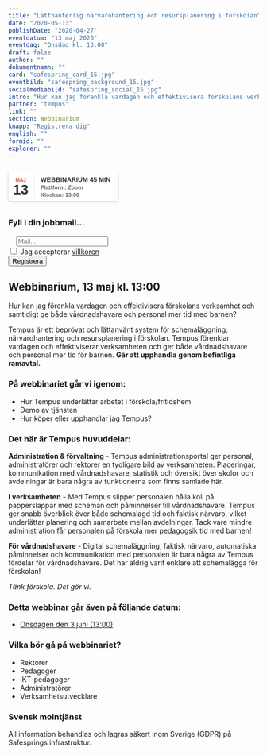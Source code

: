 ```yaml
---
title: "Lätthanterlig närvarohantering och resursplanering i förskolan"
date: "2020-05-13"
publishDate: "2020-04-27"
eventdatum: "13 maj 2020"
eventdag: "Onsdag kl. 13:00"
draft: false
author: ""
dokumentnamn: ""
card: "safespring_card_15.jpg"
eventbild: "safespring_background_15.jpg"
socialmediabild: "safespring_social_15.jpg"
intro: "Hur kan jag förenkla vardagen och effektivisera förskolans verksamhet och samtidigt ge både vårdnadshavare och personal mer tid med barnen?"
partner: "tempus"
link: ""
section: Webbinarium
knapp: "Registrera dig"
english: ""
formid: ""
explorer: ""
---
```

<style>
.safespring-event .desc .des,.safespring-event .desc .hed{font-family:Hind,sans-serif;overflow:hidden}.safespring-event{display:inline-block;position:relative;cursor:default;background:#fff;font-family:Hind,sans-serif;font-weight:600;color:#323232!important;font-size:15px;line-height:100%;-webkit-box-shadow:0 0 0 .5px rgba(50,50,93,.17),0 2px 5px 0 rgba(50,50,93,.1),0 1px 1.5px 0 rgba(0,0,0,.07),0 1px 2px 0 rgba(0,0,0,.08),0 0 0 0 transparent!important;-moz-box-shadow:0 0 0 .5px rgba(50,50,93,.17),0 2px 5px 0 rgba(50,50,93,.1),0 1px 1.5px 0 rgba(0,0,0,.07),0 1px 2px 0 rgba(0,0,0,.08),0 0 0 0 transparent!important;box-shadow:0 0 0 .5px rgba(50,50,93,.17),0 2px 5px 0 rgba(50,50,93,.1),0 1px 1.5px 0 rgba(0,0,0,.07),0 1px 2px 0 rgba(0,0,0,.08),0 0 0 0 transparent!important;-webkit-border-radius:4px;border-radius:4px}.safespring-event .date{width:50px;height:60px;float:left;position:relative}.safespring-event .date .bdr1,.safespring-event .date .bdr2{width:1px;height:50px;position:absolute;z-index:100;top:5px}.safespring-event .date .mon{display:block;text-align:center;padding:12px 0 0;font-size:10px;color:#bf5549;font-weight:700;line-height:110%;text-transform:uppercase}.safespring-event .date .day{display:block;text-align:center;padding:0 0 8px;font-size:28px;font-weight:700;color:#333;line-height:100%}.safespring-event .date .bdr1{background:#eaeaea;right:-3px}.safespring-event .date .bdr2{background:#fff;right:-4px}.safespring-event .desc{height:60px;float:left;position:relative;padding:0 15px 0 0}.safespring-event .desc p{margin:0;display:block;text-align:left;padding:10px 0 0 15px;font-size:11px;color:#666;line-height:130%}.safespring-event .desc .hed{height:15px;display:block;margin-bottom:0;font-size:13px;line-height:110%;color:#333;text-transform:uppercase}.safespring-event .desc .des{height:28px;display:block}.safespring-event-selected{background-color:#f4f4f4}.addeventatc .alarm_reminder,.addeventatc .all_day_event,.addeventatc .attendees,.addeventatc .calname,.addeventatc .date_format,.addeventatc .recurring,.addeventatc .status,.addeventatc .uid,.safespring-event .client,.safespring-event .description,.safespring-event .end,.safespring-event .facebook_event,.safespring-event .location,.safespring-event .method,.safespring-event .organizer,.safespring-event .organizer_email,.safespring-event .start,.safespring-event .timezone,.safespring-event .title,.safespring-event .transp{display:none!important}
</style>
<div style="clear:both;padding:10px 0px 10px 0px;">
	<div class="safespring-event" data-styling="none">
		<div class="date">
			<span class="mon">MAJ</span>
			<span class="day">13</span>
			<div class="bdr1"></div>
			<div class="bdr2"></div>
		</div>
		<div class="desc">
			<p>
				<strong class="hed">Webbinarium 45 min</strong>
				<span class="des">Plattform: Zoom<br />Klockan: 13:00</span>
			</p>
		</div>
	</div>
	</div>
	<form id="up-form" name="form_9549u0df609269bf349aa8df29f23e0ba069c" action="https://power.upsales.com/api/external/formSubmit" method="POST">
	  <h3>Fyll i din jobbmail...</h3>
		<div class="email">
	    <div class="form">
	      <i class="fas fa-envelope"></i>&nbsp;&nbsp;&nbsp;
	      <input maxlength="512" type="email" pattern="^[a-zA-Z0-9.!#$%&amp;’*+\/=?^_`{|}~-]+@[a-zA-Z0-9-]+(?:\.[a-zA-Z0-9-]+){1,}$" title="Please enter a valid email" id="up-email-input" autocomplete="off" name="Contact.email" required="required" placeholder="Mail...">
	    </div>
	  </div>
	    <div class="inputGroup">
	        <input id="villkor" type="checkbox" value="on" name="singleOptIn.1568140995494">
	        <label for="villkor">Jag accepterar <a href="/dokument/personuppgiftshantering/">villkoren</a></label>
	    </div>
		<!-- REQUIRED FIELDS -->
		<input type="hidden" name="formCid" value="9549">
		<input type="hidden" name="formId" value="9549u0df609269bf349aa8df29f23e0ba069c">
		<input type="hidden" name="isFrame" value="false">
		<input type="text" value="" name="validation" style="display: none;">
		<!-- END OF REQUIRED FIELDS -->
		<div class="submit-button"><button class="button" type="submit">Registrera</button></div>
	</form>
	<script>
		(function(){var form = document.getElementById("up-form");if(form) {var submitted = false;form.addEventListener("submit", function(ev) {var button = ev.target.querySelector("button[type=submit]");if(button) {button.disabled = true;}if (!submitted && window.hasPhoneFields) {var phoneFields = form.querySelectorAll('input[name*=phone], input[name*=Phone]');[].forEach.call(phoneFields, function(element) {if (element.iti) { element.value = element.iti.getNumber(); }});submitted = true;form.submit()}});}})();
</script>

## Webbinarium, 13 maj kl. 13:00

<div class="ingress"><p>Hur kan jag förenkla vardagen och effektivisera förskolans verksamhet och samtidigt ge både vårdnadshavare och personal mer tid med barnen?</p></div>

Tempus är ett beprövat och lättanvänt system för schemaläggning, närvarohantering och resursplanering i förskolan. Tempus förenklar vardagen och effektiviserar verksamheten och ger både vårdnadshavare och personal mer tid för barnen. **Går att upphandla genom befintliga ramavtal.**

### På webbinariet går vi igenom:

- Hur Tempus underlättar arbetet i förskola/fritidshem
- Demo av tjänsten
- Hur köper eller upphandlar jag Tempus?

### Det här är Tempus huvuddelar:

**Administration & förvaltning** - Tempus administrationsportal ger personal, administratörer och rektorer en tydligare bild av verksamheten. Placeringar, kommunikation med vårdnadshavare, statistik och översikt över skolor och avdelningar är bara några av funktionerna som finns samlade här.

**I verksamheten** - Med Tempus slipper personalen hålla koll på papperslappar med scheman och påminnelser till vårdnadshavare. Tempus ger snabb överblick över både schemalagd tid och faktisk närvaro, vilket underlättar planering och samarbete mellan avdelningar. Tack vare mindre administration får personalen på förskola mer pedagogsik tid med barnen!

**För vårdnadshavare** - Digital schemaläggning, faktisk närvaro, automatiska påminnelser och kommunikation med personalen är bara några av Tempus fördelar för vårdnadshavare. Det har aldrig varit enklare att schemalägga för förskolan!

*Tänk förskola. Det gör vi.*

### Detta webbinar går även på följande datum:

- [Onsdagen den 3 juni (13:00)](/event/2020-06-03)

### Vilka bör gå på webbinariet?

- Rektorer									
- Pedagoger							
- IKT-pedagoger									
- Administratörer								
- Verksamhetsutvecklare									

### Svensk molntjänst
All information behandlas och lagras säkert inom Sverige (GDPR) på Safesprings infrastruktur.
